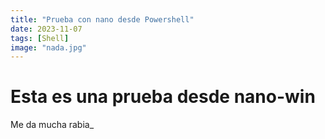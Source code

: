 ```yaml
---
title: "Prueba con nano desde Powershell"
date: 2023-11-07
tags: [Shell]
image: "nada.jpg"
---
```

# Esta es una prueba desde nano-win 
Me da mucha rabia_
